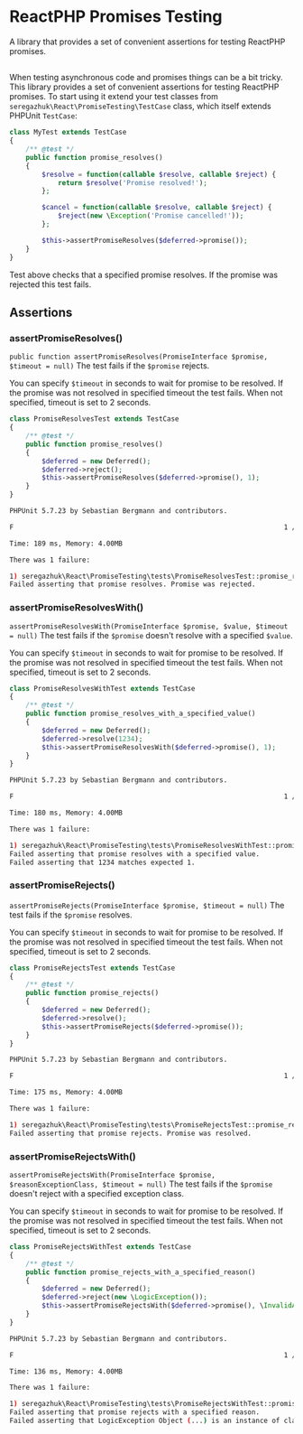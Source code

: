 # ReactPHP Promises Testing
A library that provides a set of convenient assertions for testing ReactPHP promises. 
##

When testing asynchronous code and promises things can be a bit tricky. This library provides a set of convenient 
assertions for testing ReactPHP promises. To start using it extend your test classes
 from `seregazhuk\React\PromiseTesting\TestCase` class, which itself extends PHPUnit `TestCase`:
 
```php
class MyTest extends TestCase
{
    /** @test */
    public function promise_resolves()
    {
        $resolve = function(callable $resolve, callable $reject) {
            return $resolve('Promise resolved!');
        };

        $cancel = function(callable $resolve, callable $reject) {
            $reject(new \Exception('Promise cancelled!'));
        };

        $this->assertPromiseResolves($deferred->promise());
    }
}

```

Test above checks that a specified promise resolves. If the promise was rejected this test fails.

## Assertions

### assertPromiseResolves()

`public function assertPromiseResolves(PromiseInterface $promise, $timeout = null)`
The test fails if the `$promise` rejects. 

You can specify `$timeout` in seconds to wait for promise to be resolved.
If the promise was not resolved in specified timeout the test fails. When not specified, timeout is set to 2 seconds.

```php
class PromiseResolvesTest extends TestCase
{
    /** @test */
    public function promise_resolves()
    {
        $deferred = new Deferred();
        $deferred->reject();
        $this->assertPromiseResolves($deferred->promise(), 1);
    }
}
```

```bash
PHPUnit 5.7.23 by Sebastian Bergmann and contributors.

F                                                                   1 / 1 (100%)

Time: 189 ms, Memory: 4.00MB

There was 1 failure:

1) seregazhuk\React\PromiseTesting\tests\PromiseResolvesTest::promise_resolves
Failed asserting that promise resolves. Promise was rejected.
```

### assertPromiseResolvesWith()
`assertPromiseResolvesWith(PromiseInterface $promise, $value, $timeout = null)`
The test fails if the `$promise` doesn't resolve with a specified `$value`.

You can specify `$timeout` in seconds to wait for promise to be resolved.
If the promise was not resolved in specified timeout the test fails. When not specified, timeout is set to 2 seconds.

```php
class PromiseResolvesWithTest extends TestCase
{
    /** @test */
    public function promise_resolves_with_a_specified_value()
    {
        $deferred = new Deferred();
        $deferred->resolve(1234);
        $this->assertPromiseResolvesWith($deferred->promise(), 1);
    }
}
```

```bash
PHPUnit 5.7.23 by Sebastian Bergmann and contributors.

F                                                                   1 / 1 (100%)

Time: 180 ms, Memory: 4.00MB

There was 1 failure:

1) seregazhuk\React\PromiseTesting\tests\PromiseResolvesWithTest::promise_resolves
Failed asserting that promise resolves with a specified value. 
Failed asserting that 1234 matches expected 1.
```

### assertPromiseRejects()
`assertPromiseRejects(PromiseInterface $promise, $timeout = null)`
The test fails if the `$promise` resolves.

You can specify `$timeout` in seconds to wait for promise to be resolved.
If the promise was not resolved in specified timeout the test fails. When not specified, timeout is set to 2 seconds.

```php
class PromiseRejectsTest extends TestCase
{
    /** @test */
    public function promise_rejects()
    {
        $deferred = new Deferred();
        $deferred->resolve();
        $this->assertPromiseRejects($deferred->promise());
    }
}
```

```bash
PHPUnit 5.7.23 by Sebastian Bergmann and contributors.

F                                                                   1 / 1 (100%)

Time: 175 ms, Memory: 4.00MB

There was 1 failure:

1) seregazhuk\React\PromiseTesting\tests\PromiseRejectsTest::promise_rejects
Failed asserting that promise rejects. Promise was resolved.
```

### assertPromiseRejectsWith()
`assertPromiseRejectsWith(PromiseInterface $promise, $reasonExceptionClass, $timeout = null)`
The test fails if the `$promise` doesn't reject with a specified exception class.

You can specify `$timeout` in seconds to wait for promise to be resolved.
If the promise was not resolved in specified timeout the test fails. When not specified, timeout is set to 2 seconds.

```php
class PromiseRejectsWithTest extends TestCase
{
    /** @test */
    public function promise_rejects_with_a_specified_reason()
    {
        $deferred = new Deferred();
        $deferred->reject(new \LogicException());
        $this->assertPromiseRejectsWith($deferred->promise(), \InvalidArgumentException::class);
    }
}
```

```bash
PHPUnit 5.7.23 by Sebastian Bergmann and contributors.

F                                                                   1 / 1 (100%)

Time: 136 ms, Memory: 4.00MB

There was 1 failure:

1) seregazhuk\React\PromiseTesting\tests\PromiseRejectsWithTest::promise_rejects_with_a_specified_reason
Failed asserting that promise rejects with a specified reason.
Failed asserting that LogicException Object (...) is an instance of class "InvalidArgumentException".
```
